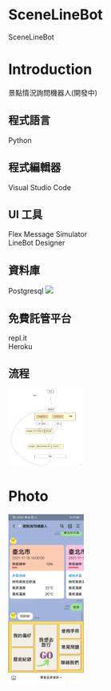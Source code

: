 # SceneLineBot
SceneLineBot

# Introduction
景點情況詢問機器人(開發中)

## 程式語言
Python

## 程式編輯器
Visual Studio Code

## UI 工具
Flex Message Simulator  
LineBot Designer

## 資料庫
Postgresql
<img src="https://d1dwq032kyr03c.cloudfront.net/upload/images/20200908/201297986I73Dv2Ocj.png" width="20%"/>

## 免費託管平台
repl.it  
Heroku

## 流程
<img src="https://github.com/Microfish31/Scene_LineBot/blob/main/Flow_Chart.png" width="30%"/>

# Photo
<img src="https://github.com/Microfish31/Scene_LineBot/blob/main/Introduction.png" width="30%"/>

